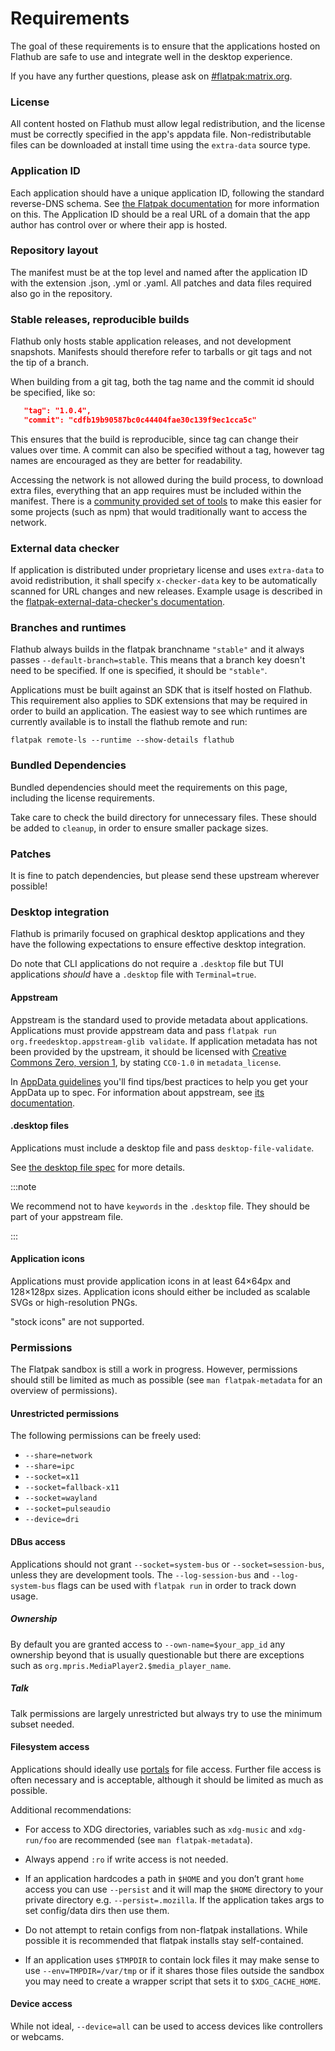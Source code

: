 # Requirements

The goal of these requirements is to ensure that the applications hosted on Flathub are safe to use
and integrate well in the desktop experience.

If you have any further questions, please ask on [#flatpak:matrix.org](https://matrix.to/#/#flatpak:matrix.org).

### License

All content hosted on Flathub must allow legal redistribution, and the license must be
correctly specified in the app's appdata file. Non-redistributable files can be downloaded at install time
using the `extra-data` source type.

### Application ID

Each application should have a unique application ID, following the standard reverse-DNS schema. See [the Flatpak documentation](http://docs.flatpak.org/en/latest/conventions.html#application-ids) for more information on this. The Application ID should be a real URL of a domain that the app author has control over or where their app is hosted.

### Repository layout

The manifest must be at the top level and named after the application ID with the extension
.json, .yml or .yaml. All patches and data files required also go in the repository.

### Stable releases, reproducible builds

Flathub only hosts stable application releases, and not development snapshots.
Manifests should therefore refer to tarballs or git tags and not the tip of a
branch.

When building from a git tag, both the tag name and the commit id should be specified, like so:

```json
   "tag": "1.0.4",
   "commit": "cdfb19b90587bc0c44404fae30c139f9ec1cca5c"
```

This ensures that the build is reproducible, since tag can change their values over time. A commit can also be specified without a tag, however tag names are encouraged as they are better for readability.

Accessing the network is not allowed during the build process, to download extra files, everything that an app requires must be included within the manifest. There is a [community provided set of tools](https://github.com/flatpak/flatpak-builder-tools) to make this easier for some projects (such as npm) that would traditionally want to access the network.

### External data checker

If application is distributed under proprietary license and uses `extra-data` to avoid redistribution, it shall specify `x-checker-data` key to be automatically scanned for URL changes and new releases. Example usage is described in the [flatpak-external-data-checker's documentation](https://github.com/flathub/flatpak-external-data-checker#changes-to-flatpak-manifests).

### Branches and runtimes

Flathub always builds in the flatpak branchname `"stable"` and it always passes
`--default-branch=stable`. This means that a branch key doesn't need to be specified. If one is specified, it should be `"stable"`.

Applications must be built against an SDK that is itself hosted on Flathub.
This requirement also applies to SDK extensions that may be required in order to build an application.
The easiest way to see which runtimes are currently available is to install the flathub remote and
run:

```
flatpak remote-ls --runtime --show-details flathub
```

### Bundled Dependencies

Bundled dependencies should meet the requirements on this page, including the license requirements.

Take care to check the build directory for unnecessary files. These should be added to `cleanup`, in order to ensure smaller package sizes.

### Patches

It is fine to patch dependencies, but please send these upstream wherever possible!

### Desktop integration

Flathub is primarily focused on graphical desktop applications and they have the following expectations to ensure effective desktop integration.

Do note that CLI applications do not require a `.desktop` file but TUI applications _should_ have a `.desktop` file with `Terminal=true`.

#### Appstream

Appstream is the standard used to provide metadata about applications. Applications must provide appstream data and pass `flatpak run org.freedesktop.appstream-glib validate`. If application metadata has not been provided by the upstream, it should be licensed with [Creative Commons Zero, version 1](https://creativecommons.org/choose/zero/), by stating `CC0-1.0` in `metadata_license`.

In [AppData guidelines](appdata-guidelines) you'll find tips/best practices to help you get your AppData up to spec. For information about appstream, see [its documentation](https://www.freedesktop.org/software/appstream/docs/index.html).

#### .desktop files

Applications must include a desktop file and pass `desktop-file-validate`.

See [the desktop file spec](https://standards.freedesktop.org/desktop-entry-spec/desktop-entry-spec-latest.html) for more details.


:::note

We recommend not to have `keywords` in the `.desktop` file. They should be part of your appstream file.

:::

#### Application icons

Applications must provide application icons in at least 64×64px and 128×128px sizes. Application icons should either be included as scalable SVGs or high-resolution PNGs.

"stock icons" are not supported.

### Permissions

The Flatpak sandbox is still a work in progress. However, permissions should still be limited
as much as possible (see `man flatpak-metadata` for an overview of permissions).

#### Unrestricted permissions

The following permissions can be freely used:

- `--share=network`
- `--share=ipc`
- `--socket=x11`
- `--socket=fallback-x11`
- `--socket=wayland`
- `--socket=pulseaudio`
- `--device=dri`

#### DBus access

Applications should not grant `--socket=system-bus` or `--socket=session-bus`, unless they are
development tools. The `--log-session-bus` and `--log-system-bus` flags can be used with `flatpak run`
in order to track down usage.

##### Ownership

By default you are granted access to `--own-name=$your_app_id` any ownership beyond that is
usually questionable but there are exceptions such as `org.mpris.MediaPlayer2.$media_player_name`.

##### Talk

Talk permissions are largely unrestricted but always try to use the minimum subset needed.

#### Filesystem access

Applications should ideally use [portals](https://github.com/flatpak/flatpak/wiki/Portals) for
file access. Further file access is often necessary and is acceptable, although it should be limited as much as possible.

Additional recommendations:

- For access to XDG directories, variables such as `xdg-music` and `xdg-run/foo` are recommended (see `man flatpak-metadata`).

- Always append `:ro` if write access is not needed.

- If an application hardcodes a path in `$HOME` and you don’t grant `home` access you can
  use `--persist` and it will map the `$HOME` directory to your private directory e.g.
  `--persist=.mozilla`. If the application takes args to set config/data dirs then use them.

- Do not attempt to retain configs from non-flatpak installations. While possible it is
  recommended that flatpak installs stay self-contained.

- If an application uses `$TMPDIR` to contain lock files it may make sense to use `--env=TMPDIR=/var/tmp` or if
  it shares those files outside the sandbox you may need to create a wrapper script that sets it to `$XDG_CACHE_HOME`.

#### Device access

While not ideal, `--device=all` can be used to access devices like controllers or webcams.
